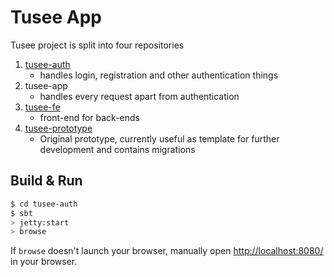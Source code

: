 # Tusee App

Tusee project is split into four repositories

1. [tusee-auth](https://github.com/xgebi/tusee-auth)
    - handles login, registration and other authentication things
2. tusee-app
    - handles every request apart from authentication
3. [tusee-fe](https://github.com/xgebi/tusee-fe)
   - front-end for back-ends
4. [tusee-prototype](https://github.com/xgebi/tusee-prototype)
   - Original prototype, currently useful as template for further development and contains migrations

## Build & Run ##

```sh
$ cd tusee-auth
$ sbt
> jetty:start
> browse
```

If `browse` doesn't launch your browser, manually open [http://localhost:8080/](http://localhost:5000/) in your browser.

